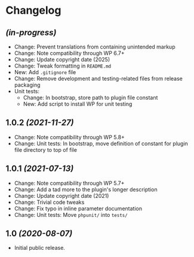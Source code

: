 # Changelog

## _(in-progress)_
* Change: Prevent translations from containing unintended markup
* Change: Note compatibility through WP 6.7+
* Change: Update copyright date (2025)
* Change: Tweak formatting in `README.md`
* New: Add `.gitignore` file
* Change: Remove development and testing-related files from release packaging
* Unit tests:
    * Change: In bootstrap, store path to plugin file constant
    * New: Add script to install WP for unit testing

## 1.0.2 _(2021-11-27)_
* Change: Note compatibility through WP 5.8+
* Change: Unit tests: In bootstrap, move definition of constant for plugin file directory to top of file

## 1.0.1 _(2021-07-13)_
* Change: Note compatibility through WP 5.7+
* Change: Add a tad more to the plugin's longer description
* Change: Update copyright date (2021)
* Change: Trivial code tweaks
* Change: Fix typo in inline parameter documentation
* Change: Unit tests: Move `phpunit/` into `tests/`

## 1.0 _(2020-08-07)_
* Initial public release.